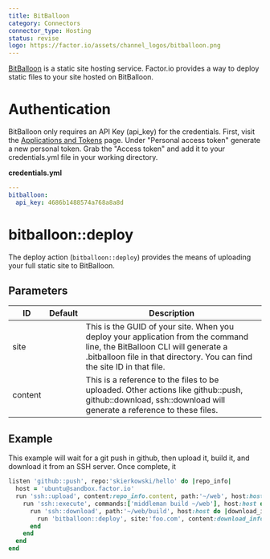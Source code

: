```yaml
---
title: BitBalloon
category: Connectors
connector_type: Hosting
status: revise
logo: https://factor.io/assets/channel_logos/bitballoon.png
---
```

[BitBalloon](https://www.bitballoon.com/) is a static site hosting service. Factor.io provides a way to deploy static files to your site hosted on BitBalloon.

# Authentication
BitBalloon only requires an API Key (api_key) for the credentials. First, visit the [Applications and Tokens](https://www.bitballoon.com/applications) page. Under "Personal access token" generate a new personal token. Grab the "Access token" and add it to your credentials.yml file in your working directory.

**credentials.yml**

```yaml
---
bitballoon:
  api_key: 4686b1488574a768a8a8d
```


# bitballoon::deploy
The deploy action (`bitballoon::deploy`) provides the means of uploading your full static site to BitBalloon.


## Parameters

ID | Default | Description
--- | --- | ---
site | | This is the GUID of your site. When you deploy your application from the command line, the BitBalloon CLI will generate a .bitballoon file in that directory. You can find the site ID in that file.
content | | This is a reference to the files to be uploaded. Other actions like github::push, github::download, ssh::download will generate a reference to these files.

## Example
This example will wait for a git push in github, then upload it, build it, and download it from an SSH server. Once complete, it 

```ruby
listen 'github::push', repo:'skierkowski/hello' do |repo_info|
  host = 'ubuntu@sandbox.factor.io'
  run 'ssh::upload', content:repo_info.content, path:'~/web', host:host
    run 'ssh::execute', commands:['middleman build ~/web'], host:host do |build_info|
      run 'ssh::download', path:'~/web/build', host:host do |download_info|
        run 'bitballoon::deploy', site:'foo.com', content:download_info.content
      end
    end
  end
end
```